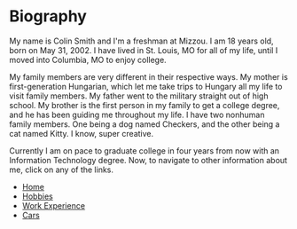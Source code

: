 # Biography

My name is Colin Smith and I'm a freshman at Mizzou. I am 18 years old, born on May 31, 2002. 
I have lived in St. Louis, MO for all of my life, until I moved into Columbia, MO to enjoy college.

My family members are very different in their respective ways.
My mother is first-generation Hungarian, which let me take trips to Hungary all my life to visit family members.
My father went to the military straight out of high school.
My brother is the first person in my family to get a college degree, and he has been guiding me throughout my life.
I have two nonhuman family members. One being a dog named Checkers, and the other being a cat named Kitty. I know, super creative.

Currently I am on pace to graduate college in four years from now with an Information Technology degree. 
Now, to navigate to other information about me, click on any of the links.

- [Home](README.md)
- [Hobbies](Hobbies.md)
- [Work Experience](WorkExperiences.md)
- [Cars](Cars.md)
